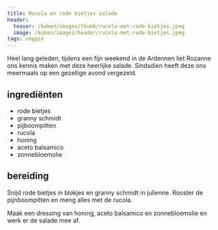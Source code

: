 ```yaml
---
title: Rucola en rode bietjes salade
header:
  teaser: /koken/images/thumb/rucola-met-rode-bietjes.jpeg
  image: /koken/images/header/rucola-met-rode-bietjes.jpeg
tags: veggie
---
```


Heel lang geleden, tijdens een fijn weekend in de Ardennen liet Rozanne ons kennis maken met deze heerlijke salade. Sindsdien heeft deze ons meermaals op een gezellige avond vergezeld.

## ingrediënten

* rode bietjes
* granny schmidt
* pijboompitten
* rucola
* honing
* aceto balsamico
* zonnebloemolie

## bereiding

Snijd rode bietjes in blokjes en granny schmidt in julienne. Rooster de pijnboompitten en meng alles met de rucola.

Maak een dressing van honing, aceto balsamico en zonnebloemolie en werk er de salade mee af.
